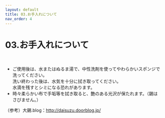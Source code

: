 ```yaml
---
layout: default
title: 03.お手入れについて
nav_order: 4
---
```


# 03.お手入れについて
<br>

* ご使用後は、水またはぬるま湯で、中性洗剤を使ってやわらかいスポンジで洗ってください。<br>
洗い終わった後は、水気を十分に拭き取ってください。<br>
水滴を残すとシミになる恐れがあります。<br>
* 時々柔らかい布で手垢等を拭き取ると、艶のある光沢が保たれます。（錫はさびません。）

（参考）大錫.blog：[http:\/\/daisuzu.doorblog.jp\/](http://daisuzu.doorblog.jp/)

<br>
<br>
<br>
<br>
<br>
<br>
